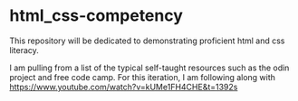 # html_css-competency
This repository will be dedicated to demonstrating proficient html and css literacy.

I am pulling from a list of the typical self-taught resources such as the odin project and free code camp. For this iteration, I am following along with https://www.youtube.com/watch?v=kUMe1FH4CHE&t=1392s